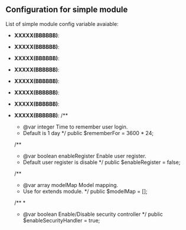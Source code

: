 Configuration for simple module
---

List of simple module config variable avaiable:

+ <b>XXXXX(BBBBBB)</b>: 
+ <b>XXXXX(BBBBBB)</b>: 
+ <b>XXXXX(BBBBBB)</b>: 
+ <b>XXXXX(BBBBBB)</b>: 
+ <b>XXXXX(BBBBBB)</b>: 
+ <b>XXXXX(BBBBBB)</b>: 
+ <b>XXXXX(BBBBBB)</b>: 
+ <b>XXXXX(BBBBBB)</b>: 
/**
     * @var integer Time to remember user login.
     * Default is 1 day
     */
    public $rememberFor = 3600 * 24;

    /**
     * @var boolean enableRegister Enable user register.
     * Default user register is disable
     */
    public $enableRegister = false;

    /**
     * @var array modelMap Model mapping. 
     * Use for extends module.
     */
    public $modelMap = [];

    /**
     *
     * @var boolean Enable/Disable security controller
     */
    public $enableSecurityHandler = true;
